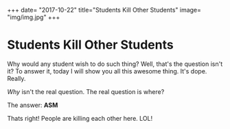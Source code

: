 ﻿+++
date= "2017-10-22"
title="Students Kill Other Students"
image= "img/img.jpg"
+++
# Students Kill Other Students

Why would any student wish to do such thing?
Well, that's the question isn't it?
To answer it, today I will show you all this awesome thing. It's dope. Really.

*Why* isn't the real question. The real question is where?

The answer: **ASM**

Thats right! People are killing each other here. LOL!
